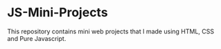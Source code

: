 # JS-Mini-Projects
This repository contains mini web projects that I made using HTML, CSS and Pure Javascript.
